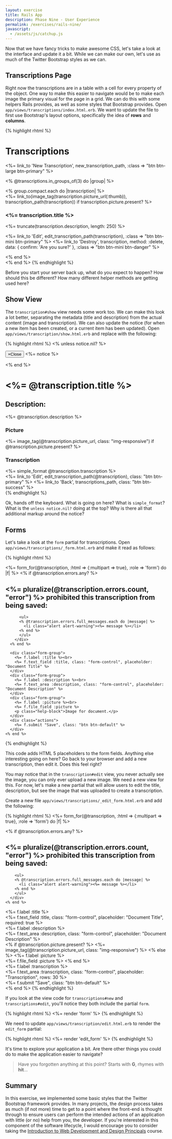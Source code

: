 ```yaml
---
layout: exercise
title: Rails App
description: Phase Nine - User Experience
permalink: /exercises/rails-nine/
javascript:
  - /assets/js/catchup.js
---
```


Now that we have fancy tricks to make awesome CSS, let's take a look at the
interface and update it a bit. While we can make our own, let's use as much of
the Twitter Bootstrap styles as we can.

## Transcriptions Page

Right now the transcriptions are in a table with a cell for every property of
the object. One way to make this easier to navigate would be to make each image
the primary visual for the page in a grid. We can do this with some helpers
Rails provides, as well as some styles that Bootstrap provides. Open
`app/views/transcriptions/index.html.erb`. We want to update the file to first
use Bootstrap's layout options, specifically the idea of **rows** and
**columns**.

{% highlight rhtml %}
<div class="row">
  <h1>Transcriptions</h1>

  <p>
    <%= link_to 'New Transcription', new_transcription_path, :class => "btn btn-large btn-primary" %>
  </p>
</div>

<% @transcriptions.in_groups_of(3) do |group| %>
<div class="row">
  <% group.compact.each do |transcription| %>
    <div class="col-xs-6 col-md-4">
      <div class="thumbnail">
        <%= link_to(image_tag(transcription.picture_url(:thumb)), transcription_path(transcription)) if transcription.picture.present? %>
        <div class="caption">
          <h3><%= transcription.title %></h3>
          <p><%= truncate(transcription.description, length: 250) %></p>
          <p>
            <%= link_to 'Edit', edit_transcription_path(transcription), :class => "btn btn-mini btn-primary" %>
            <%= link_to 'Destroy', transcription, method: :delete, data: { confirm: 'Are you sure?' }, :class => "btn btn-mini btn-danger" %>
          </p>
        </div>
      </div>
    </div>
  <% end %>
</div>
<% end %>
{% endhighlight %}

Before you start your server back up, what do you expect to happen? How should
this be different? How many different helper methods are getting used here?

## Show View

The `transcription#show` view needs some work too. We can make this look a lot
better, separating the metadata (title and description) from the actual content
(image and transcription). We can also update the notice (for when a new item
has been created, or a current item has been updated). Open
`app/views/transcription/show.html.erb` and replace with the following:

{% highlight rhtml %}
<% unless notice.nil? %>
<div class="row">
  <div class="col-md-12">
    <p id="notice" class="alert alert-info" role="alert">
      <button type="button" class="close" data-dismiss="alert">
        <span aria-hidden="true">&times;</span><span class="sr-only">Close</span>
      </button>
      <%= notice %>
    </p>
  </div>
</div>
<% end %>

<div class="row">
  <div class="col-md-12">
    <h1><%= @transcription.title %></h1>
    <h2>Description:</h2>
      <%= @transcription.description %>
    </p>
  </div>
</div>

<div class="row">
  <div class="col-md-6">
    <h3>Picture</h3>
    <p>
      <%= image_tag(@transcription.picture_url, class: "img-responsive") if @transcription.picture.present? %>
    </p>
  </div>

  <div class="col-md-6">
    <h3>Transcription</h3>
    <%= simple_format @transcription.transcription %>
  </div>
</div>

<div class="row">
  <%= link_to 'Edit', edit_transcription_path(@transcription), class: "btn btn-primary" %>
  <%= link_to 'Back', transcriptions_path, class: "btn btn-success" %>
</div>
{% endhighlight %}

Ok, hands off the keyboard. What is going on here? What is `simple_format`?
What is the `unless notice.nil?` doing at the top? Why is there all that
additional markup around the notice?

## Forms

Let's take a look at the `form` partial for transcriptions. Open
`app/views/transcriptions/_form.html.erb` and make it read as follows:

{% highlight rhtml %}
<div class="row">
  <div class="col-md-12">
    <%= form_for(@transcription, :html => {:multipart => true}, :role => 'form') do |f| %>
      <% if @transcription.errors.any? %>
        <div id="error_explanation">
          <h2><%= pluralize(@transcription.errors.count, "error") %> prohibited this transcription from being saved:</h2>

          <ul>
          <% @transcription.errors.full_messages.each do |message| %>
            <li class="alert alert-warning"><%= message %></li>
          <% end %>
          </ul>
        </div>
      <% end %>

      <div class="form-group">
        <%= f.label :title %><br>
        <%= f.text_field :title, class: "form-control", placeholder: "Document Title" %>
      </div>
      <div class="form-group">
        <%= f.label :description %><br>
        <%= f.text_area :description, class: "form-control", placeholder: "Document Description" %>
      </div>
      <div class="form-group">
        <%= f.label :picture %><br>
        <%= f.file_field :picture %>
        <p class="help-block">Image for document.</p>
      </div>
      <div class="actions">
        <%= f.submit "Save", class: "btn btn-default" %>
      </div>
    <% end %>
  </div>
</div>
{% endhighlight %}

This code adds HTML 5 placeholders to the form fields. Anything else
interesting going on here? Go back to your browser and add a new transcription,
then edit it. Does this feel right?

You may notice that in the `transcription#edit` view, you never actually see
the image, you can only ever upload a new image. We need a new view for this.
For now, let's make a new partial that will allow users to edit the title,
description, but see the image that was uploaded to create a transcription.

Create a new file `app/views/transcriptions/_edit_form.html.erb` and add the
following:

{% highlight rhtml %}
<%= form_for(@transcription, :html => {:multipart => true}, :role => 'form') do |f| %>
  <div class="row">
    <% if @transcription.errors.any? %>
      <div id="error_explanation">
        <h2><%= pluralize(@transcription.errors.count, "error") %> prohibited this transcription from being saved:</h2>

        <ul>
        <% @transcription.errors.full_messages.each do |message| %>
          <li class="alert alert-warning"><%= message %></li>
        <% end %>
        </ul>
      </div>
    <% end %>
  </div>

  <div class="row">
    <div class="form-group">
      <%= f.label :title %><br>
      <%= f.text_field :title, class: "form-control", placeholder: "Document Title", required: true %>
    </div>
    <div class="form-group">
      <%= f.label :description %><br>
      <%= f.text_area :description, class: "form-control", placeholder: "Document Description" %>
    </div>
  </div>

  <div class="row">
    <div class="col-md-6">
      <div class="form-group">
        <% if @transcription.picture.present? %>
          <%= image_tag(@transcription.picture_url, class: "img-responsive") %>
        <% else %>
          <%= f.label :picture %><br>
          <%= f.file_field :picture %>
        <% end %>
      </div>
    </div>
    <div class="col-md-6">
      <div class="form-group">
        <%= f.label :transcription %><br>
        <%= f.text_area :transcription, class: "form-control", placeholder: "Transcription", rows: 30 %>
      </div>
    </div>
  </div>
  <div class="row">
    <div class="col-md-6">
      <div class="actions">
        <%= f.submit "Save", class: "btn btn-default" %>
      </div>
    </div>
  </div>
<% end %>
{% endhighlight %}

If you look at the view code for `transcriptions#new` and
`transcriptions#edit`, you'll notice they both include the partial `form`.

{% highlight rhtml %}
<%= render 'form' %>
{% endhighlight %}

We need to update `app/views/transcription/edit.html.erb` to render the
`edit_form` partial:

{% highlight rhtml %}
<%= render 'edit_form' %>
{% endhighlight %}

It's time to explore your application a bit. Are there other things you could
do to make the application easier to navigate?


> Have you forgotten anything at this point? Starts with **G**, rhymes with
> **hit**...

## Summary
In this exercise, we implemented some basic styles that the Twitter Bootstrap
framework provides. In many projects, the design process takes as much (if not
more) time to get to a point where the front-end is thought through to ensure
users can perform the intended actions of an application with little (or no)
help from you, the developer. If you're interested in this component of the
software lifecycle, I would encourage you to consider taking the
[Introduction to Web Development and Design Principals][design] course.

[design]: http://www.dhtraining.org/hilt/course/introduction-to-web-development-design-and-principles/

